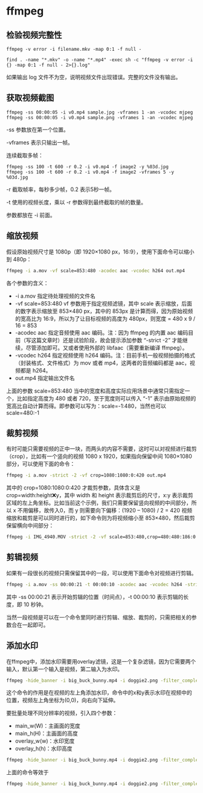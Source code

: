 # ffmpeg

## 检验视频完整性

```text
ffmpeg -v error -i filename.mkv -map 0:1 -f null -

find . -name "*.mkv" -o -name "*.mp4" -exec sh -c "ffmpeg -v error -i {} -map 0:1 -f null - 2>{}.log"
```

如果输出 log 文件不为空，说明视频文件出现错误。完整的文件没有输出。

## 获取视频截图

```text
ffmpeg -ss 00:00:05 -i v0.mp4 sample.jpg -vframes 1 -an -vcodec mjpeg
ffmpeg -ss 00:00:05 -i v0.mp4 sample.png -vframes 1 -an -vcodec mjpeg
```

-ss 参数放在第一个位置。

-vframes 表示只输出一帧。

连续截取多帧：

```text
ffmpeg -ss 100 -t 600 -r 0.2 -i v0.mp4 -f image2 -y %03d.jpg
ffmpeg -ss 100 -t 600 -r 0.2 -i v0.mp4 -f image2 -vframes 5 -y %03d.jpg
```

-r 截取帧率，每秒多少帧，0.2 表示5秒一帧。

-t 使用的视频长度，乘以 -r 参数得到最终截取的帧的数量。

参数都放在 -i 前面。

## 缩放视频

假设原始视频尺寸是 1080p（即 1920×1080 px，16:9），使用下面命令可以缩小到 480p：

```sh
ffmpeg -i a.mov -vf scale=853:480 -acodec aac -vcodec h264 out.mp4
```

各个参数的含义：

- -i a.mov 指定待处理视频的文件名
- -vf scale=853:480 vf 参数用于指定视频滤镜，其中 scale 表示缩放，后面的数字表示缩放至 853×480 px，其中的 853px 是计算而得，因为原始视频的宽高比为 16:9，所以为了让目标视频的高度为 480px，则宽度 = 480 x 9 / 16 = 853
- -acodec aac 指定音频使用 aac 编码。注：因为 ffmpeg 的内置 aac 编码目前（写这篇文章时）还是试验阶段，故会提示添加参数 “-strict -2” 才能继续，尽管添加即可。又或者使用外部的 libfaac（需要重新编译 ffmpeg）。
- -vcodec h264 指定视频使用 h264 编码。注：目前手机一般视频拍摄的格式（封装格式、文件格式）为 mov 或者 mp4，这两者的音频编码都是 aac，视频都是 h264。
- out.mp4 指定输出文件名

上面的参数 scale=853:480 当中的宽度和高度实际应用场景中通常只需指定一个，比如指定高度为 480 或者 720，至于宽度则可以传入 “-1” 表示由原始视频的宽高比自动计算而得。即参数可以写为：scale=-1:480，当然也可以 scale=480:-1

## 裁剪视频

有时可能只需要视频的正中一块，而两头的内容不需要，这时可以对视频进行裁剪（crop），比如有一个竖向的视频 1080 x 1920，如果指向保留中间 1080×1080 部分，可以使用下面的命令：

```sh
ffmpeg -i a.mov -strict -2 -vf crop=1080:1080:0:420 out.mp4
```

其中的 crop=1080:1080:0:420 才裁剪参数，具体含义是 crop=width:height:x:y，其中 width 和 height 表示裁剪后的尺寸，x:y 表示裁剪区域的左上角坐标。比如当前这个示例，我们只需要保留竖向视频的中间部分，所以 x 不用偏移，故传入0，而 y 则需要向下偏移：(1920 – 1080) / 2 = 420
视频缩放和裁剪是可以同时进行的，如下命令则为将视频缩小至 853×480，然后裁剪保留横向中间部分：

```sh
ffmpeg -i IMG_4940.MOV -strict -2 -vf scale=853:480,crop=480:480:186:0 out.mp4
```

## 剪辑视频

如果有一段很长的视频只需保留其中的一段，可以使用下面命令对视频进行剪辑。

```sh
ffmpeg -i a.mov -ss 00:00:21 -t 00:00:10 -acodec aac -vcodec h264 -strict -2 out.mp4
```

其中 -ss 00:00:21 表示开始剪辑的位置（时间点），-t 00:00:10 表示剪辑的长度，即 10 秒钟。

当然一段视频是可以在一个命令里同时进行剪辑、缩放、裁剪的，只需把相关的参数合在一起即可。

## 添加水印

在ffmpeg中，添加水印需要用overlay滤镜，这是一个复杂滤镜，因为它需要两个输入，默认第一个输入是视频，第二输入为水印。

```sh
ffmpeg -hide_banner -i big_buck_bunny.mp4 -i doggie2.png -filter_complex "overlay=x=0:y=0" out.mp4 -y
```

这个命令的作用是在视频的左上角添加水印，命令中的x和y表示水印在视频中的位置，视频左上角坐标为(0,0)，向右向下延伸。

要批量处理不同分辨率的视频，引入四个参数：

- main_w(W)：主画面的宽度
- main_h(H)：主画面的高度
- overlay_w(w)：水印宽度
- overlay_h(h)：水印高度

```sh
ffmpeg -hide_banner -i big_buck_bunny.mp4 -i doggie2.png -filter_complex "overlay=x=W-w:y=0" out.mp4 -y
```

上面的命令等效于

```sh
ffmpeg -hide_banner -i big_buck_bunny.mp4 -i doggie2.png -filter_complex "overlay=x=main_w-overlay_w:y=0" out.mp4 -y
```
